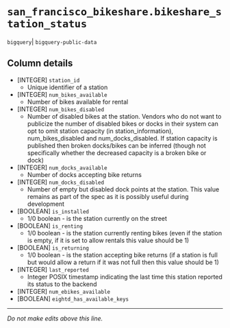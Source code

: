 # `san_francisco_bikeshare.bikeshare_station_status`
`bigquery`| `bigquery-public-data`

## Column details
* [INTEGER]   `station_id`
  - Unique identifier of a station
* [INTEGER]   `num_bikes_available`
  - Number of bikes available for rental
* [INTEGER]   `num_bikes_disabled`
  - Number of disabled bikes at the station. Vendors who do not want to publicize the number of disabled bikes or docks in their system can opt to omit station capacity (in station_information), num_bikes_disabled and num_docks_disabled. If station capacity is published then broken docks/bikes can be inferred (though not specifically whether the decreased capacity is a broken bike or dock)
* [INTEGER]   `num_docks_available`
  - Number of docks accepting bike returns
* [INTEGER]   `num_docks_disabled`
  - Number of empty but disabled dock points at the station. This value remains as part of the spec as it is possibly useful during development
* [BOOLEAN]   `is_installed`
  - 1/0 boolean - is the station currently on the street
* [BOOLEAN]   `is_renting`
  - 1/0 boolean - is the station currently renting bikes (even if the station is empty, if it is set to allow rentals this value should be 1)
* [BOOLEAN]   `is_returning`
  - 1/0 boolean - is the station accepting bike returns (if a station is full but would allow a return if it was not full then this value should be 1)
* [INTEGER]   `last_reported`
  - Integer POSIX timestamp indicating the last time this station reported its status to the backend
* [INTEGER]   `num_ebikes_available`
* [BOOLEAN]   `eightd_has_available_keys`

-------------------------------------------------------------------------------
*Do not make edits above this line.*
